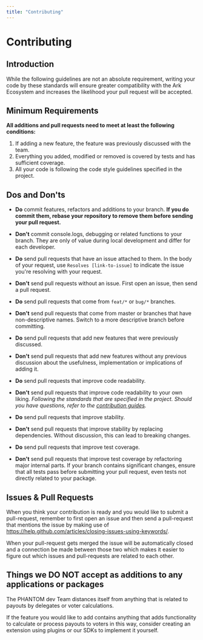 ```yaml
---
title: "Contributing"
---
```


# Contributing

## Introduction

While the following guidelines are not an absolute requirement, writing your code by these standards will ensure greater compatibility with the Ark Ecosystem and increases the likelihood your pull request will be accepted.

## Minimum Requirements

**All additions and pull requests need to meet at least the following conditions:**

1. If adding a new feature, the feature was previously discussed with the team.
2. Everything you added, modified or removed is covered by tests and has sufficient coverage.
3. All your code is following the code style guidelines specified in the project.

## Dos and Don'ts

- **Do** commit features, refactors and additions to your branch. **If you do commit them, rebase your repository to remove them before sending your pull request.**

- **Don't** commit console.logs, debugging or related functions to your branch. They are only of value during local development and differ for each developer.

- **Do** send pull requests that have an issue attached to them. In the body of your request, use `Resolves [link-to-issue]` to indicate the issue you're resolving with your request.

- **Don't** send pull requests without an issue. First open an issue, then send a pull request.

- **Do** send pull requests that come from `feat/*` or `bug/*` branches.

- **Don't** send pull requests that come from master or branches that have non-descriptive names. Switch to a more descriptive branch before committing.

- **Do** send pull requests that add new features that were previously discussed.

- **Don't** send pull requests that add new features without any previous discussion about the usefulness, implementation or implications of adding it.

- **Do** send pull requests that improve code readability.

- **Don't** send pull requests that improve code readability to your own liking. _Following the standards that are specified in the project. Should you have questions, refer to the [contribution guides](/guidebook/guides/)._

- **Do** send pull requests that improve stability.

- **Don't** send pull requests that improve stability by replacing dependencies. Without discussion, this can lead to breaking changes.

- **Do** send pull requests that improve test coverage.

- **Don't** send pull requests that improve test coverage by refactoring major internal parts. If your branch contains significant changes, ensure that all tests pass before submitting your pull request, even tests not directly related to your package.

## Issues & Pull Requests

When you think your contribution is ready and you would like to submit a pull-request, remember to first open an issue and then send a pull-request that mentions the issue by making use of https://help.github.com/articles/closing-issues-using-keywords/.

When your pull-request gets merged the issue will be automatically closed and a connection be made between those two which makes it easier to figure out which issues and pull-requests are related to each other.

## Things we DO NOT accept as additions to any applications or packages

The PHANTOM dev Team distances itself from anything that is related to payouts by delegates or voter calculations.

If the feature you would like to add contains anything that adds functionality to calculate or process payouts to voters in this way, consider creating an extension using plugins or our SDKs to implement it yourself.
